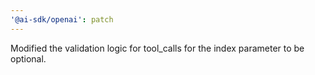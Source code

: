```yaml
---
'@ai-sdk/openai': patch
---
```


Modified the validation logic for tool_calls for the index parameter to be optional.
